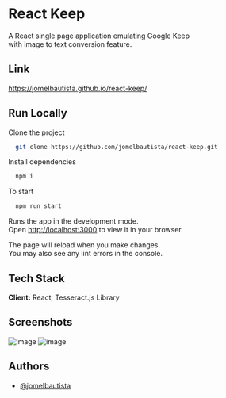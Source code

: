 
# React Keep


A React single page application emulating Google Keep\
with image to text conversion feature.
## Link

https://jomelbautista.github.io/react-keep/


## Run Locally

Clone the project

```bash
  git clone https://github.com/jomelbautista/react-keep.git
```

Install dependencies

```bash
  npm i
```

To start 

```bash
  npm run start
```
Runs the app in the development mode.\
Open [http://localhost:3000](http://localhost:3000) to view it in your browser.

The page will reload when you make changes.\
You may also see any lint errors in the console.

## Tech Stack

**Client:** React, Tesseract.js Library

## Screenshots

![image](https://user-images.githubusercontent.com/21297405/213908745-263e6990-3183-474c-be9c-d04a3a68bd10.png)
![image](https://user-images.githubusercontent.com/21297405/213908808-0530ebbd-8592-4d2c-8789-474e6f542a9c.png)
## Authors

- [@jomelbautista](https://www.github.com/jomelbautista)

